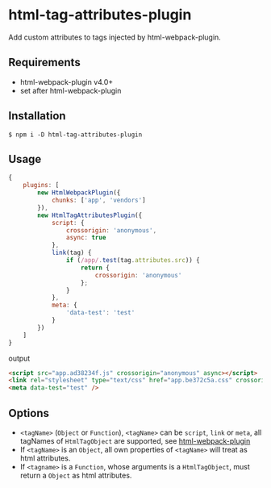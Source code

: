 # html-tag-attributes-plugin
Add custom attributes to tags injected by html-webpack-plugin.



## Requirements

* html-webpack-plugin v4.0+
* set after html-webpack-plugin



## Installation

```shell
$ npm i -D html-tag-attributes-plugin
```



## Usage

```javascript
{
    plugins: [
        new HtmlWebpackPlugin({
            chunks: ['app', 'vendors']
        }),
        new HtmlTagAttributesPlugin({
            script: {
                crossorigin: 'anonymous',
                async: true
            },
            link(tag) {
                if (/app/.test(tag.attributes.src)) {
                    return {
                        crossorigin: 'anonymous'
                    };
                }
            },
            meta: {
                'data-test': 'test'
            }
        })
    ]
}
```

output

```html
<script src="app.ad38234f.js" crossorigin="anonymous" async></script>
<link rel="stylesheet" type="text/css" href="app.be372c5a.css" crossorigin="anonymous">
<meta data-test="test" />
```



## Options

* `<tagName>` (`Object` or `Function`), `<tagName>` can be `script`, `link` or `meta`, all tagNames of `HtmlTagObject` are supported, see [html-webpack-plugin](https://github.com/jantimon/html-webpack-plugin/blob/master/lib/html-tags.js)
* If `<tagName>` is an `Object`, all own properties of `<tagName>` will treat as html attributes.
* If `<tagname>` is a `Function`, whose arguments is a `HtmlTagObject`, must return a `Object` as html attributes.